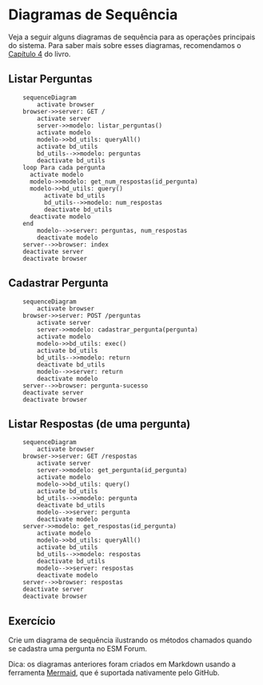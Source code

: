 # Diagramas de Sequência

Veja a seguir alguns diagramas de sequência para as operações principais do sistema.
Para saber mais sobre esses diagramas, recomendamos o [Capítulo 4](https://engsoftmoderna.info/cap4.html#diagrama-de-sequ%C3%AAncia) do livro.

## Listar Perguntas

```mermaid
    sequenceDiagram
        activate browser
	browser->>server: GET / 
        activate server
        server->>modelo: listar_perguntas()
        activate modelo
        modelo->>bd_utils: queryAll()
        activate bd_utils
        bd_utils-->>modelo: perguntas
        deactivate bd_utils
	loop Para cada pergunta
	  activate modelo
	  modelo->>modelo: get_num_respostas(id_pergunta)
	  modelo->>bd_utils: query()
          activate bd_utils
          bd_utils-->>modelo: num_respostas
          deactivate bd_utils
	  deactivate modelo
	end  
        modelo-->>server: perguntas, num_respostas
        deactivate modelo
	server-->>browser: index
	deactivate server
	deactivate browser
```	

## Cadastrar Pergunta

```mermaid
    sequenceDiagram
        activate browser
	browser->>server: POST /perguntas 
        activate server
        server->>modelo: cadastrar_pergunta(pergunta)
        activate modelo
        modelo->>bd_utils: exec()
        activate bd_utils
        bd_utils-->>modelo: return
        deactivate bd_utils
        modelo-->>server: return
        deactivate modelo
	server-->>browser: pergunta-sucesso
	deactivate server
	deactivate browser
```	

## Listar Respostas (de uma pergunta)

```mermaid
    sequenceDiagram
        activate browser
	browser->>server: GET /respostas
        activate server
        server->>modelo: get_pergunta(id_pergunta)
        activate modelo
        modelo->>bd_utils: query()
        activate bd_utils
        bd_utils-->>modelo: pergunta
        deactivate bd_utils
        modelo-->>server: pergunta
        deactivate modelo
	server->>modelo: get_respostas(id_pergunta)
        activate modelo
        modelo->>bd_utils: queryAll()
        activate bd_utils
        bd_utils-->>modelo: respostas
        deactivate bd_utils
        modelo-->>server: respostas
        deactivate modelo
	server-->>browser: respostas
	deactivate server
	deactivate browser
```	

## Exercício

Crie um diagrama de sequência ilustrando os métodos chamados quando se cadastra uma pergunta no ESM Forum.

Dica: os diagramas anteriores foram criados em Markdown usando a ferramenta [Mermaid](https://mermaid-js.github.io/mermaid/#/sequenceDiagram), que é suportada nativamente pelo GitHub.
